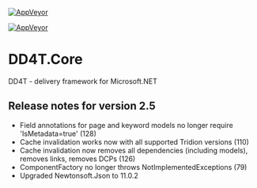 [![AppVeyor](https://ci.appveyor.com/api/projects/status/github/dd4t/DD4T.Core?branch=master&svg=true&passingText=master)](https://ci.appveyor.com/project/DD4T/dd4t-core)

[![AppVeyor](https://ci.appveyor.com/api/projects/status/github/dd4t/DD4T.Core?branch=develop&svg=true&passingText=develop)](https://ci.appveyor.com/project/DD4T/dd4t-core)

# DD4T.Core
DD4T - delivery framework for Microsoft.NET


## Release notes for version 2.5

- Field annotations for page and keyword models no longer require 'IsMetadata=true' (128)
- Cache invalidation works now with all supported Tridion versions (110)
- Cache invalidation now removes all dependencies (including models), removes links, removes DCPs (126)
- ComponentFactory no longer throws NotImplementedExceptions (79)
- Upgraded Newtonsoft.Json to 11.0.2